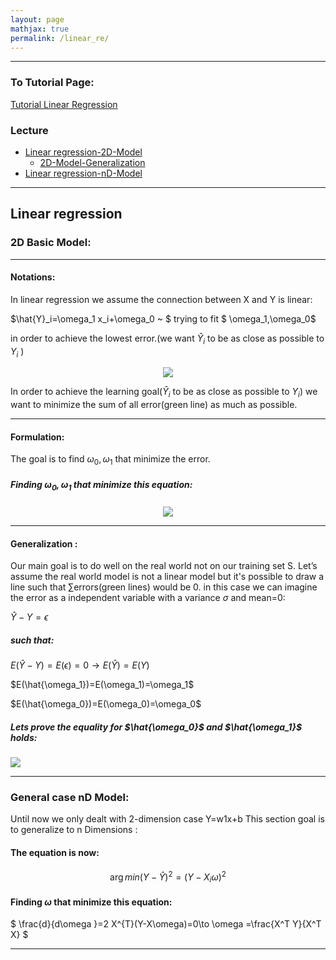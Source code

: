 ```yaml
---
layout: page
mathjax: true
permalink: /linear_re/
---
```


<hr />

### To Tutorial Page:
  <div class="materials-item">
      <a href="https://orensp.github.io/C096411/HTlinear_re">
        Tutorial Linear Regression
      </a>
    </div>

### Lecture

- [Linear regression-2D-Model](#LR_2D)
  - [2D-Model-Generalization](#LR_G)
- [Linear regression-nD-Model](#LR_nD)

<hr />

## Linear regression 

<a name='LR_2D'></a>
### 2D Basic Model:

<hr />

#### Notations:


In linear regression we assume the connection between X and Y is linear:

$\hat{Y}_i=\omega_1 x_i+\omega_0 ~ $ trying to fit $ \omega_1,\omega_0$ 

in order to achieve the lowest error.(we want $\hat{Y}_i$ to be as close as possible to $Y_i$ )

<p align="center">
	<img src="/C096411/image/less1/Capture1.PNG" align="middle">
</p>


In order to achieve the learning goal($\hat{Y}_i$ to be as close as possible to $Y_i$) we want to minimize the sum of all  error(green line) as much as possible. 

<hr />

#### Formulation:

The goal is to find $\omega_0,\omega_1$ that minimize the error.

##### Finding $\omega_0,\omega_1$ that minimize this equation:

<p align="center">
	<img src="/C096411/image/less1/Capture4.PNG" align="middle">
</p>

<a name='LR_G'></a>


<hr />

#### Generalization :


Our main goal is to do well on the real world not on our training set S. 
Let’s assume the real world model is not a linear model but it's possible to draw a line such that
$\sum$errors(green lines) would be 0. in this case we can imagine the error as a independent variable with a
variance $\sigma$ and mean=0:

$\hat{Y}-Y=\epsilon$

##### such that:

$E(\hat{Y}-Y)=E(\epsilon)=0 \to E(\hat{Y})=E(Y)$

$E(\hat{\omega_1})=E(\omega_1)=\omega_1$

$E(\hat{\omega_0})=E(\omega_0)=\omega_0$

##### Lets prove the equality for $\hat{\omega_0}$ and $\hat{\omega_1}$ holds:


<img src="/C096411/image/less3/Capture3.PNG" align="middle">



<a name='LR_nD'></a>

<hr />

### General case nD Model:


Until now we only dealt with 2-dimension case Y=w1x+b This section goal is to generalize to n Dimensions :


#### The equation is now:

$$
\arg min {(Y-\hat{Y})}^2={(Y-X_i\omega)}^2 
$$


#### Finding $\omega$ that minimize this equation:

$ \frac{d}{d\omega }=2 X^{T}(Y-X\omega)=0\to \omega =\frac{X^T Y}{X^T X} $

<a name='PR'></a>



<hr />

